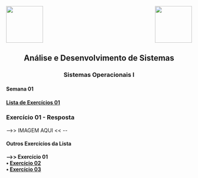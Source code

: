 <div>
  <img src="https://www.fateczl.edu.br/assets/logos/fatec-zl.png" height=100>
  <img src="https://www.fateczl.edu.br/assets/logos/novo-logo-colorido.png" align="right" height=100>
</div>

<h2 align="center">Análise e Desenvolvimento de Sistemas</h2>
<h3 align="center">Sistemas Operacionais I</h3>
<h4>Semana 01</h4>

<h4>

[Lista de Exercícios 01](https://github.com/leo-gremes-ads/SO1_S01_E01_PercorrendoVetores/blob/main/Lista%2001.pdf)
</h4>

<h3> Exercício 01 - Resposta </h3>
-->> IMAGEM AQUI << --

<h4>Outros Exercícios da Lista</h4>
  
<b>-->> Exercício 01</b><br>
<b>• [Exercício 02](https://github.com/leo-gremes-ads/SO1_S01_E02_SepararTexto)</b><br>
<b>• [Exercício 03](https://github.com/leo-gremes-ads/SO1_S01_E03_VetorParOuImpar)</b>
